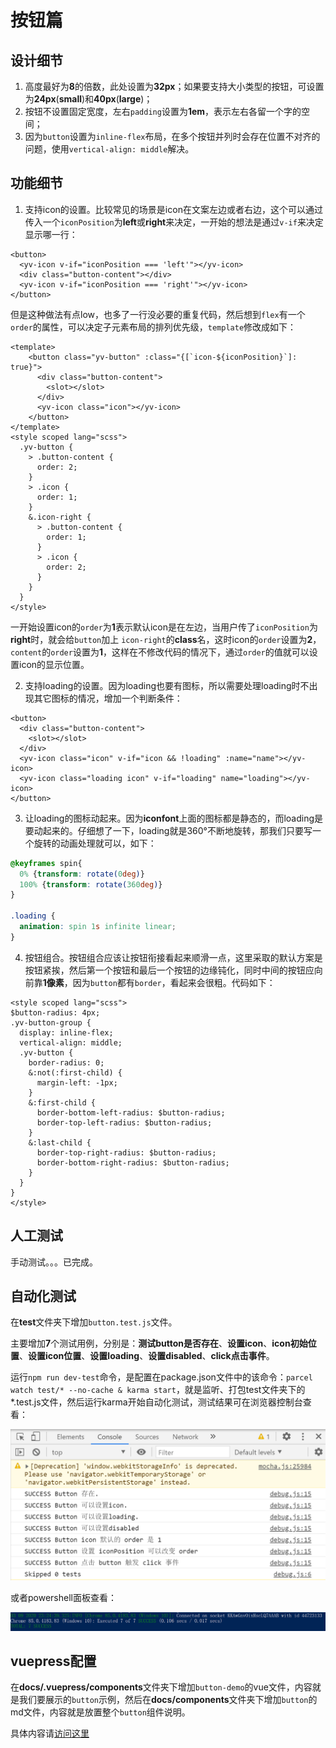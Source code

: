 # 按钮篇

## 设计细节
1. 高度最好为**8**的倍数，此处设置为**32px**；如果要支持大小类型的按钮，可设置为**24px**(**small**)和**40px**(**large**)；
2. 按钮不设置固定宽度，左右`padding`设置为**1em**，表示左右各留一个字的空间；
3. 因为`button`设置为`inline-flex`布局，在多个按钮并列时会存在位置不对齐的问题，使用`vertical-align: middle`解决。

## 功能细节
1. 支持icon的设置。比较常见的场景是icon在文案左边或者右边，这个可以通过传入一个`iconPosition`为**left**或**right**来决定，一开始的想法是通过`v-if`来决定显示哪一行：
```vue
<button>
  <yv-icon v-if="iconPosition === 'left'"></yv-icon>
  <div class="button-content"></div>
  <yv-icon v-if="iconPosition === 'right'"></yv-icon>
</button>
```
但是这种做法有点low，也多了一行没必要的重复代码，然后想到`flex`有一个`order`的属性，可以决定子元素布局的排列优先级，`template`修改成如下：
```vue
<template>
    <button class="yv-button" :class="{[`icon-${iconPosition}`]: true}">
      <div class="button-content">
        <slot></slot>
      </div>
      <yv-icon class="icon"></yv-icon>
    </button>
</template>
<style scoped lang="scss">
  .yv-button {
    > .button-content {
      order: 2;
    }
    > .icon {
      order: 1;
    }
    &.icon-right {
      > .button-content {
        order: 1;
      } 
      > .icon {
        order: 2;
      } 
    } 
  }
</style>
```
一开始设置icon的`order`为**1**表示默认icon是在左边，当用户传了`iconPosition`为**right**时，就会给`button`加上
`icon-right`的**class**名，这时icon的`order`设置为**2**，`content`的`order`设置为**1**，这样在不修改代码的情况下，通过`order`的值就可以设置icon的显示位置。

2. 支持loading的设置。因为loading也要有图标，所以需要处理loading时不出现其它图标的情况，增加一个判断条件：
```vue
<button>
  <div class="button-content">
    <slot></slot>
  </div>
  <yv-icon class="icon" v-if="icon && !loading" :name="name"></yv-icon>
  <yv-icon class="loading icon" v-if="loading" name="loading"></yv-icon>
</button>
```

3. 让loading的图标动起来。因为**iconfont**上面的图标都是静态的，而loading是要动起来的。仔细想了一下，loading就是360°不断地旋转，那我们只要写一个旋转的动画处理就可以，如下：
```css
@keyframes spin{
  0% {transform: rotate(0deg)}
  100% {transform: rotate(360deg)}
}

.loading {
  animation: spin 1s infinite linear;
}
```

4. 按钮组合。按钮组合应该让按钮衔接看起来顺滑一点，这里采取的默认方案是按钮紧挨，然后第一个按钮和最后一个按钮的边缘钝化，同时中间的按钮应向前靠**1像素**，因为`button`都有`border`，看起来会很粗。代码如下：
```vue
<style scoped lang="scss">
$button-radius: 4px;
.yv-button-group {
  display: inline-flex;
  vertical-align: middle;
  .yv-button {
    border-radius: 0;
    &:not(:first-child) {
      margin-left: -1px;
    }
    &:first-child {
      border-bottom-left-radius: $button-radius;
      border-top-left-radius: $button-radius;
    }
    &:last-child {
      border-top-right-radius: $button-radius;
      border-bottom-right-radius: $button-radius;
    }
  }
}
</style>
```

## 人工测试
手动测试。。。已完成。

## 自动化测试
在**test**文件夹下增加`button.test.js`文件。

主要增加**7**个测试用例，分别是：**测试button是否存在**、**设置icon**、**icon初始位置**、**设置icon位置**、**设置loading**、**设置disabled**、**click点击事件**。

运行`npm run dev-test`命令，是配置在package.json文件中的该命令：`parcel watch test/* --no-cache & karma start`，就是监听、打包test文件夹下的*.test.js文件，然后运行karma开始自动化测试，测试结果可在浏览器控制台查看：



![浏览器控制台显示](../public/images/browser.png)

或者powershell面板查看：



![powershell显示](../public/images/powershell.png)

## vuepress配置
在**docs/.vuepress/components**文件夹下增加`button-demo`的vue文件，内容就是我们要展示的`button`示例，然后在**docs/components**文件夹下增加`button`的md文件，内容就是放置整个`button`组件说明。

具体内容请[访问这里](https://ysom.github.io/yvue-ui/components/button.html)